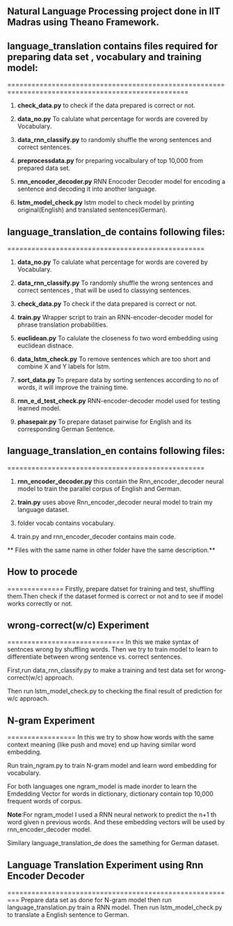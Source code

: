 ## Natural Language Processing project done in IIT Madras using Theano Framework.

## language_translation contains files required for preparing data set , vocabulary and training model:
   ===================================================================================================

1. **check_data.py** to check if the data prepared is correct or not.

2. **data_no.py** To calulate what percentage for words are covered by Vocabulary. 

3. **data_rnn_classify.py** to randomly shuffle the wrong sentences and correct sentences.

4. **preprocessdata.py** for preparing vocalbulary  of top 10,000 from prepared data set.

5. **rnn_encoder_decoder.py** RNN Enocoder Decoder model for encoding a sentence and decoding it into another language.

6. **lstm_model_check.py** lstm model to check model by printing original(English) and translated sentences(German).

## language_translation_de contains following files:
   =================================================

1. **data_no.py** To calulate what percentage for words are covered by Vocabulary.

2. **data_rnn_classify.py** To randomly shuffle the wrong sentences and correct sentences , that will be used to classying sentences.

3. **check_data.py** To check if the data prepared is correct or not.

4. **train.py** Wrapper script to train an RNN-encoder-decoder model for phrase translation probabilities.

5. **euclidean.py** To calulate the closeness fo two word embedding using euclidean distnace.

6. **data_lstm_check.py** To remove sentences which are too short and combine X and Y labels for lstm.

7. **sort_data.py** To prepare data by sorting sentences according to no of words, it will improve the training time.

8. **rnn_e_d_test_check.py** RNN-encoder-decoder model used for testing learned model.

9. **phasepair.py** To prepare dataset pairwise for English and its corresponding German Sentence.

## language_translation_en contains following files: 
   =================================================

1. **rnn_encoder_decoder.py** this contain the Rnn_encoder_decoder neural model to train the parallel corpus of English and German.

2. **train.py** uses above Rnn_encoder_decoder neural model to train my language dataset. 

3. folder vocab contains vocabulary.

4. train.py and rnn_encoder_decoder contains main code.

** Files with the same name in other folder have the same description.** 

## How to procede
   ==============
Firstly, prepare datset for training and test, shuffling them.Then check if the dataset formed is correct or not and to see if model works correctly or not. 

## wrong-correct(w/c) Experiment
   =============================
In this we make syntax of sentnces wrong by shuffling words. Then we try to train model to learn to differentiate between wrong sentence vs. correct sentences.

First,run data_rnn_classify.py to make a training and test data set for wrong-correct(w/c) approach.

Then run lstm_model_check.py to checking the final result of prediction for w/c approach.

## N-gram Experiment
   =================
In this we try to show how words with the same context meaning (like push and move) end up having similar word embedding.

Run train_ngram.py to train N-gram model and learn word embedding for vocabulary.

For both languages one ngram_model is made inorder to learn the Emdedding Vector for words in dictionary, dictionary contain top 10,000 frequent words of corpus.

**Note**:For ngram_model I used a RNN neural network to predict the n+1 th word given n previous words. And these embedding vectors will be used by rnn_encoder_decoder model.

Similary language_translation_de does the samething for German dataset. 

## Language Translation Experiment using Rnn Encoder Decoder 
   =========================================================
Prepare data set as done for N-gram model then run language_translation.py train a RNN model. Then run lstm_model_check.py to translate a English sentence to German.
  
